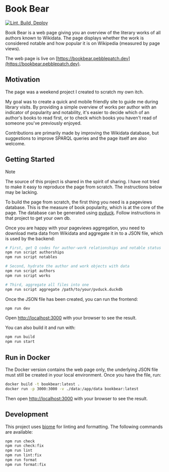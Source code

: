 # Book Bear

[![Lint, Build, Deploy](https://github.com/vegardege/bookbear/actions/workflows/lint-build-deploy.yml/badge.svg)](https://github.com/vegardege/bookbear/actions/workflows/lint-build-deploy.yml)

Book Bear is a web page giving you an overview of the literary works of all
authors known to Wikidata. The page displays whether the work is considered
notable and how popular it is on Wikipedia (measured by page views).

The web page is live on
[https://bookbear.pebblepatch.dev](https://bookbear.pebblepatch.dev).

## Motivation

The page was a weekend project I created to scratch my own itch.

My goal was to create a quick and mobile friendly site to guide me during
library visits. By providing a simple overview of works per author with an
indicator of popularity and notability, it's easier to decide which of an
author's books to read first, or to check which books you haven't read of
someone you've previously enjoyed.

Contributions are primarily made by improving the Wikidata database, but
suggestions to improve SPARQL queries and the page itself are also welcome.

## Getting Started

> [!NOTE]
> The source of this project is shared in the spirit of sharing. I have not
> tried to make it easy to reproduce the page from scratch. The instructions
> below may be lacking.

To build the page from scratch, the first thing you need is a pageviews
database. This is the measure of book popularity, which is at the core of the
page. The database can be generated using
[pvduck](https://github.com/vegardege/pvduck). Follow instructions in that
project to get your own db.

Once you are happy with your pageviews aggregation, you need to download meta
data from Wikidata and aggregate it in to a JSON file, which is used by the
backend:

```bash
# First, get Q codes for author-work relationships and notable status
npm run script authorships
npm run script notables

# Second, hydrate the author and work objects with data
npm run script authors
npm run script works

# Third, aggregate all files into one
npm run script aggregate /path/to/your/pvduck.duckdb
```

Once the JSON file has been created, you can run the frontend:

```bash
npm run dev
```

Open [http://localhost:3000](http://localhost:3000) with your browser to see
the result.

You can also build it and run with:

```bash
npm run build
npm run start
```

## Run in Docker

The Docker version contains the web page only, the underlying JSON file must
still be created in your local environment. Once you have the file, run:

```bash
docker build -t bookbear:latest .
docker run -p 3000:3000 -v ./data:/app/data bookbear:latest
```

Then open [http://localhost:3000](http://localhost:3000) with your browser to
see the result.

## Development

This project uses [biome](https://biomejs.dev/) for linting and formatting.
The following commands are available:

```bash
npm run check
npm run check:fix
npm run lint
npm run lint:fix
npm run format
npm run format:fix
```
